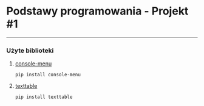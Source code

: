 # Podstawy programowania - Projekt #1

--------------------------------------------------

### Użyte biblioteki
1. [console-menu](https://pypi.org/project/console-menu/)

    ```pip install console-menu```
2. [texttable](https://pypi.org/project/texttable/)

    ```pip install texttable```
    
    


